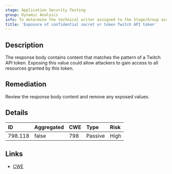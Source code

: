 ```yaml
---
stage: Application Security Testing
group: Dynamic Analysis
info: To determine the technical writer assigned to the Stage/Group associated with this page, see https://handbook.gitlab.com/handbook/product/ux/technical-writing/#assignments
title: 'Exposure of confidential secret or token Twitch API token'
---
```


## Description

The response body contains content that matches the pattern of a Twitch API token.
Exposing this value could allow attackers to gain access to all resources granted by this token.

## Remediation

Review the response body content and remove any exposed values.

## Details

| ID | Aggregated | CWE | Type | Risk |
|:---|:-----------|:----|:-----|:-----|
| 798.118 | false | 798 | Passive | High |

## Links

- [CWE](https://cwe.mitre.org/data/definitions/798.html)
